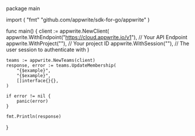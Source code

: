 package main

import (
    "fmt"
	"github.com/appwrite/sdk-for-go/appwrite"
)

func main() {
	client := appwrite.NewClient(
        appwrite.WithEndpoint("https://cloud.appwrite.io/v1"), // Your API Endpoint
        appwrite.WithProject(""), // Your project ID
        appwrite.WithSession(""), // The user session to authenticate with
    )

    teams := appwrite.NewTeams(client)
    response, error := teams.UpdateMembership(
        "{$example}",
        "{$example}",
        []interface{}{},
    )

    if error != nil {
        panic(error)
    }

    fmt.Println(response)
}
